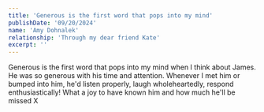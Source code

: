 ```yaml
---
title: 'Generous is the first word that pops into my mind'
publishDate: '09/20/2024'
name: 'Amy Dohnalek'
relationship: 'Through my dear friend Kate'
excerpt: ''
---
```


Generous is the first word that pops into my mind when I think about James. He was so generous with his time and attention. Whenever I met him or bumped into him, he'd listen properly, laugh wholeheartedly, respond enthusiastically! What a joy to have known him and how much he'll be missed X